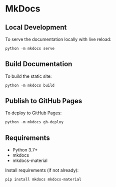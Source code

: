 # MkDocs

## Local Development

To serve the documentation locally with live reload:

```powershell
python -m mkdocs serve
```

## Build Documentation

To build the static site:

```powershell
python -m mkdocs build
```

## Publish to GitHub Pages

To deploy to GitHub Pages:

```powershell
python -m mkdocs gh-deploy
```

## Requirements

- Python 3.7+
- mkdocs
- mkdocs-material

Install requirements (if not already):

```powershell
pip install mkdocs mkdocs-material
```
